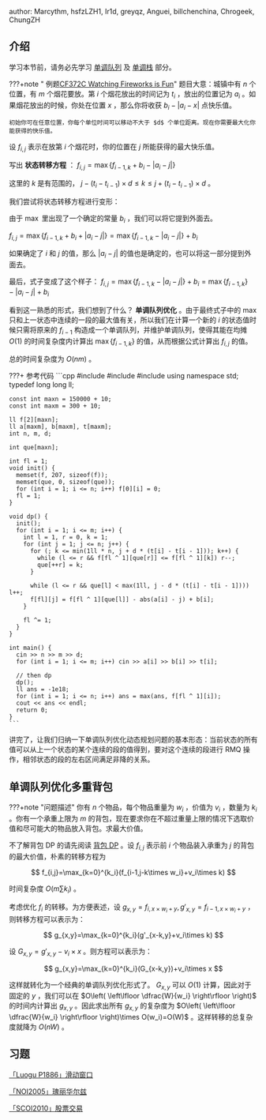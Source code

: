 author: Marcythm, hsfzLZH1, Ir1d, greyqz, Anguei, billchenchina, Chrogeek, ChungZH

## 介绍

学习本节前，请务必先学习 [单调队列](../../ds/monotonous-queue.md) 及 [单调栈](../../ds/monotonous-stack.md) 部分。

???+note " 例题[CF372C Watching Fireworks is Fun](http://codeforces.com/problemset/problem/372/C)"
    题目大意：城镇中有 $n$ 个位置，有 $m$ 个烟花要放。第 $i$ 个烟花放出的时间记为 $t_i$ ，放出的位置记为 $a_i$ 。如果烟花放出的时候，你处在位置 $x$ ，那么你将收获 $b_i-|a_i-x|$ 点快乐值。
    
    初始你可在任意位置，你每个单位时间可以移动不大于 $d$ 个单位距离。现在你需要最大化你能获得的快乐值。

设 $f_{i,j}$ 表示在放第 $i$ 个烟花时，你的位置在 $j$ 所能获得的最大快乐值。

写出 **状态转移方程** ： $f_{i,j}=\max\{f_{i-1,k}+b_i-|a_i-j|\}$ 

这里的 $k$ 是有范围的， $j-(t_{i}-t_{i-1})\times d\le k\le j+(t_{i}-t_{i-1})\times d$ 。

我们尝试将状态转移方程进行变形：

由于 $\max$ 里出现了一个确定的常量 $b_i$ ，我们可以将它提到外面去。

 $f_{i,j}=\max\{f_{i-1,k}+b_i+|a_i-j|\}=\max\{f_{i-1,k}-|a_i-j|\}+b_i$ 

如果确定了 $i$ 和 $j$ 的值，那么 $|a_i-j|$ 的值也是确定的，也可以将这一部分提到外面去。

最后，式子变成了这个样子： $f_{i,j}=\max\{f_{i-1,k}-|a_i-j|\}+b_i=\max\{f_{i-1,k}\}-|a_i-j|+b_i$ 

看到这一熟悉的形式，我们想到了什么？ **单调队列优化** 。由于最终式子中的 $\max$ 只和上一状态中连续的一段的最大值有关，所以我们在计算一个新的 $i$ 的状态值时候只需将原来的 $f_{i-1}$ 构造成一个单调队列，并维护单调队列，使得其能在均摊 $O(1)$ 的时间复杂度内计算出 $\max\{f_{i-1,k}\}$ 的值，从而根据公式计算出 $f_{i,j}$ 的值。

总的时间复杂度为 $O(nm)$ 。

???+ 参考代码
    ```cpp
    #include <algorithm>
    #include <cstring>
    #include <iostream>
    using namespace std;
    typedef long long ll;
    
    const int maxn = 150000 + 10;
    const int maxm = 300 + 10;
    
    ll f[2][maxn];
    ll a[maxm], b[maxm], t[maxm];
    int n, m, d;
    
    int que[maxn];
    
    int fl = 1;
    void init() {
      memset(f, 207, sizeof(f));
      memset(que, 0, sizeof(que));
      for (int i = 1; i <= n; i++) f[0][i] = 0;
      fl = 1;
    }
    
    void dp() {
      init();
      for (int i = 1; i <= m; i++) {
        int l = 1, r = 0, k = 1;
        for (int j = 1; j <= n; j++) {
          for (; k <= min(1ll * n, j + d * (t[i] - t[i - 1])); k++) {
            while (l <= r && f[fl ^ 1][que[r]] <= f[fl ^ 1][k]) r--;
            que[++r] = k;
          }
    
          while (l <= r && que[l] < max(1ll, j - d * (t[i] - t[i - 1]))) l++;
          f[fl][j] = f[fl ^ 1][que[l]] - abs(a[i] - j) + b[i];
        }
    
        fl ^= 1;
      }
    }
    
    int main() {
      cin >> n >> m >> d;
      for (int i = 1; i <= m; i++) cin >> a[i] >> b[i] >> t[i];
    
      // then dp
      dp();
      ll ans = -1e18;
      for (int i = 1; i <= n; i++) ans = max(ans, f[fl ^ 1][i]);
      cout << ans << endl;
      return 0;
    }
    ```

讲完了，让我们归纳一下单调队列优化动态规划问题的基本形态：当前状态的所有值可以从上一个状态的某个连续的段的值得到，要对这个连续的段进行 RMQ 操作，相邻状态的段的左右区间满足非降的关系。

## 单调队列优化多重背包

???+note "问题描述"
    你有 $n$ 个物品，每个物品重量为 $w_i$ ，价值为 $v_i$ ，数量为 $k_i$ 。你有一个承重上限为 $m$ 的背包，现在要求你在不超过重量上限的情况下选取价值和尽可能大的物品放入背包。求最大价值。

不了解背包 DP 的请先阅读 [背包 DP](../knapsack.md) 。设 $f_{i,j}$ 表示前 $i$ 个物品装入承重为 $j$ 的背包的最大价值，朴素的转移方程为

$$
f_{i,j}=\max_{k=0}^{k_i}(f_{i-1,j-k\times w_i}+v_i\times k)
$$

时间复杂度 $O(m\sum k_i)$ 。

考虑优化 $f_i$ 的转移。为方便表述，设 $g_{x,y}=f_{i,x\times w_i+y},g'_{x,y}=f_{i-1,x\times w_i+y}$ ，则转移方程可以表示为：

$$
g_{x,y}=\max_{k=0}^{k_i}(g'_{x-k,y}+v_i\times k)
$$

设 $G_{x,y}=g'_{x,y}-v_i\times x$ 。则方程可以表示为：

$$
g_{x,y}=\max_{k=0}^{k_i}(G_{x-k,y})+v_i\times x
$$

这样就转化为一个经典的单调队列优化形式了。 $G_{x,y}$ 可以 $O(1)$ 计算，因此对于固定的 $y$ ，我们可以在 $O\left( \left\lfloor \dfrac{W}{w_i} \right\rfloor \right)$ 的时间内计算出 $g_{x,y}$ 。因此求出所有 $g_{x,y}$ 的复杂度为 $O\left( \left\lfloor \dfrac{W}{w_i} \right\rfloor \right)\times O(w_i)=O(W)$ 。这样转移的总复杂度就降为 $O(nW)$ 。

## 习题

 [「Luogu P1886」滑动窗口](https://loj.ac/problem/10175) 

 [「NOI2005」瑰丽华尔兹](https://www.luogu.com.cn/problem/P2254) 

 [「SCOI2010」股票交易](https://loj.ac/problem/10183) 
